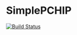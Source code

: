 # SimplePCHIP

[![Build Status](https://travis-ci.org/slabanja/SimplePCHIP.svg?branch=master)](https://travis-ci.org/slabanja/SimplePCHIP)
